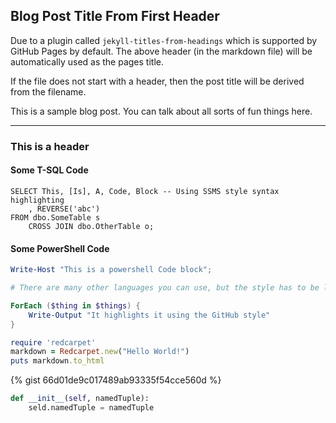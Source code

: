 ## Blog Post Title From First Header

Due to a plugin called `jekyll-titles-from-headings` which is supported by GitHub Pages by default. The above header (in the markdown file) will be automatically used as the pages title.

If the file does not start with a header, then the post title will be derived from the filename.

This is a sample blog post. You can talk about all sorts of fun things here.

---

### This is a header

#### Some T-SQL Code

```tsql
SELECT This, [Is], A, Code, Block -- Using SSMS style syntax highlighting
    , REVERSE('abc')
FROM dbo.SomeTable s
    CROSS JOIN dbo.OtherTable o;
```

#### Some PowerShell Code

```powershell
Write-Host "This is a powershell Code block";

# There are many other languages you can use, but the style has to be loaded first

ForEach ($thing in $things) {
    Write-Output "It highlights it using the GitHub style"
}
```

```ruby
require 'redcarpet'
markdown = Redcarpet.new("Hello World!")
puts markdown.to_html
```

<script src="https://gist.github.com/kunal077/66d01de9c017489ab93335f54cce560d.js"></script>

<script src="https://emgithub.com/embed.js?target=https%3A%2F%2Fgithub.com%2Fkunal077%2FScalable-Data-Science%2Fblob%2Fmain%2FMisra%2520Greetch%2520and%2520Bloom%2520Filters%2FBloom_Filter.py&style=github&showBorder=on&showLineNumbers=on&showFileMeta=on&showCopy=on"></script>


{% gist 66d01de9c017489ab93335f54cce560d %}


```python
def __init__(self, namedTuple):
    seld.namedTuple = namedTuple
```

